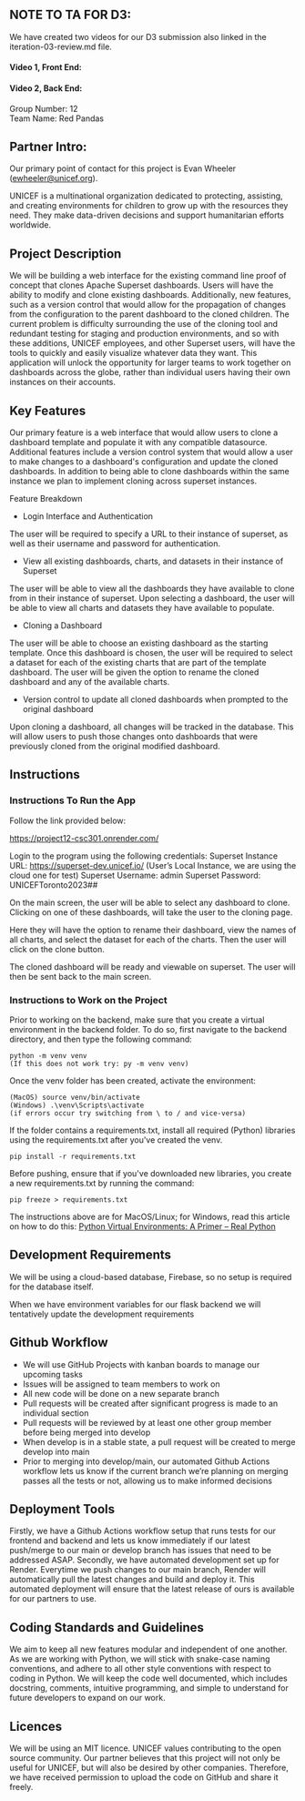 ## NOTE TO TA FOR D3:

We have created two videos for our D3 submission also linked in the iteration-03-review.md file.

#### Video 1, Front End:

#### Video 2, Back End:

Group Number: 12  
Team Name: Red Pandas  

## Partner Intro:
Our primary point of contact for this project is Evan Wheeler (ewheeler@unicef.org). 

UNICEF is a multinational organization dedicated to protecting, assisting, and creating environments for children to grow up with the resources they need. They make data-driven decisions and support humanitarian efforts worldwide. 

## Project Description
We will be building a web interface for the existing command line proof of concept that clones Apache Superset dashboards. Users will have the ability to modify and clone existing dashboards. Additionally, new features, such as a version control that would allow for the propagation of changes from the configuration to the parent dashboard to the cloned children. The current problem is difficulty surrounding the use of the cloning tool and redundant testing for staging and production environments, and so with these additions, UNICEF employees, and other Superset users, will have the tools to quickly and easily visualize whatever data they want. This application will unlock the opportunity for larger teams to work together on dashboards across the globe, rather than individual users having their own instances on their accounts.
   
## Key Features
Our primary feature is a web interface that would allow users to clone a dashboard template and populate it with any compatible datasource. Additional features include a version control system that would allow a user to make changes to a dashboard's configuration and update the cloned dashboards. In addition to being able to clone dashboards within the same instance we plan to implement cloning across superset instances.

Feature Breakdown
* Login Interface and Authentication

The user will be required to specify a URL to their instance of superset, as well as their username and password for authentication.

* View all existing dashboards, charts, and datasets in their instance of Superset

The user will be able to view all the dashboards they have available to clone from in their instance of superset. Upon selecting a dashboard, the user will be able to view all charts and datasets they have available to populate.

* Cloning a Dashboard

The user will be able to choose an existing dashboard as the starting template. Once this dashboard is chosen, the user will be required to select a dataset for each of the existing charts that are part of the template dashboard. The user will be given the option to rename the cloned dashboard and any of the available charts.

* Version control to update all cloned dashboards when prompted to the original dashboard

Upon cloning a dashboard, all changes will be tracked in the database. This will allow users to push those changes onto dashboards that were previously cloned from the original modified dashboard.

## Instructions
### Instructions To Run the App

Follow the link provided below:

https://project12-csc301.onrender.com/

Login to the program using the following credentials:
Superset Instance URL: https://superset-dev.unicef.io/ (User’s Local Instance, we are using the cloud one for test)
Superset Username: admin
Superset Password: UNICEFToronto2023##

On the main screen, the user will be able to select any dashboard to clone. Clicking on one of these dashboards, will take the user to the cloning page.

Here they will have the option to rename their dashboard, view the names of all charts, and select the dataset for each of the charts. Then the user will click on the clone button.

The cloned dashboard will be ready and viewable on superset. The user will then be sent back to the main screen.

### Instructions to Work on the Project

Prior to working on the backend, make sure that you create a virtual environment in the backend folder. To do so, first navigate to the backend directory, and then type the following command:
```
python -m venv venv
(If this does not work try: py -m venv venv)
```
Once the venv folder has been created, activate the environment:
```
(MacOS) source venv/bin/activate
(Windows) .\venv\Scripts\activate
(if errors occur try switching from \ to / and vice-versa)
```
If the folder contains a requirements.txt, install all required (Python) libraries using the requirements.txt after you've created the venv. 
```
pip install -r requirements.txt
```
Before pushing, ensure that if you've downloaded new libraries, you create a new requirements.txt by running the command:
```
pip freeze > requirements.txt
```
The instructions above are for MacOS/Linux; for Windows, read this article on how to do this: [Python Virtual Environments: A Primer – Real Python](https://realpython.com/python-virtual-environments-a-primer/)

## Development Requirements
We will be using a cloud-based database, Firebase, so no setup is required for the database itself. 

When we have environment variables for our flask backend we will tentatively update the development requirements

## Github Workflow
* We will use GitHub Projects with kanban boards to manage our upcoming tasks
* Issues will be assigned to team members to work on
* All new code will be done on a new separate branch
* Pull requests will be created after significant progress is made to an individual section
* Pull requests will be reviewed by at least one other group member before being merged into develop
* When develop is in a stable state, a pull request will be created to merge develop into main
* Prior to merging into develop/main, our automated Github Actions workflow lets us know if the current branch we’re planning on merging passes all the tests or not, allowing us to make informed decisions

## Deployment Tools
Firstly, we have a Github Actions workflow setup that runs tests for our frontend and backend and lets us know immediately if our latest push/merge to our main or develop branch has issues that need to be addressed ASAP. Secondly, we have automated development set up for Render. Everytime we push changes to our main branch, Render will automatically pull the latest changes and build and deploy it. This automated deployment will ensure that the latest release of ours is available for our partners to use.

## Coding Standards and Guidelines
We aim to keep all new features modular and independent of one another. As we are working with Python, we will stick with snake-case naming conventions, and adhere to all other style conventions with respect to coding in Python. We will keep the code well documented, which includes docstring, comments, intuitive programming, and simple to understand for future developers to expand on our work.

## Licences 
We will be using an MIT licence. UNICEF values contributing to the open source community. Our partner believes that this project will not only be useful for UNICEF, but will also be desired by other companies. Therefore, we have received permission to upload the code on GitHub and share it freely.
